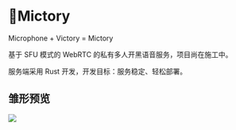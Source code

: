 # 🚧Mictory

Microphone + Victory = Mictory

基于 SFU 模式的 WebRTC 的私有多人开黑语音服务，项目尚在施工中。

服务端采用 Rust 开发，开发目标：服务稳定、轻松部署。

## 雏形预览

![](https://i.imgur.com/9P8rxOp.png)

